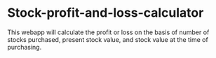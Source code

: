 # Stock-profit-and-loss-calculator
 This webapp will calculate the profit or loss on the basis of number of stocks purchased, present stock value, and stock value at the time of purchasing. 
